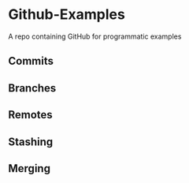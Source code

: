 # Github-Examples
A repo containing GitHub for programmatic examples


## Commits

## Branches

## Remotes

## Stashing

## Merging
